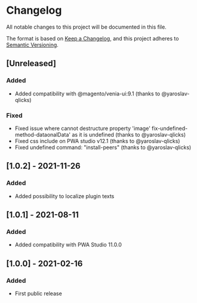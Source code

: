 # Changelog
All notable changes to this project will be documented in this file.

The format is based on [Keep a Changelog](https://keepachangelog.com/en/1.0.0/),
and this project adheres to [Semantic Versioning](https://semver.org/spec/v2.0.0.html).

## [Unreleased]
### Added
- Added compatibility with @magento/venia-ui:9.1 (thanks to @yaroslav-qlicks)

### Fixed
- Fixed issue where cannot destructure property 'image' fix-undefined-method-dataonalData' as it is undefined (thanks to @yaroslav-qlicks)
- Fixed css include on PWA studio v12.1 (thanks to @yaroslav-qlicks)
- Fixed undefined command: "install-peers" (thanks to @yaroslav-qlicks)

## [1.0.2] - 2021-11-26
### Added
- Added possibility to localize plugin texts

## [1.0.1] - 2021-08-11
### Added
- Added compatibility with PWA Studio 11.0.0


## [1.0.0] - 2021-02-16
### Added
- First public release
